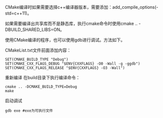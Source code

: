 CMake编译时如果需要选择c++编译器版本，需要添加：add_compile_options(-std=c++11)。

如果需要编译出共享库而不是静态库，执行cmake命令时使用cmake .. -DBUILD_SHARED_LIBS=ON。

使用CMake编译的程序，也可以使用gdb进行调试。方法如下。

CMakeList.txt文件前面添加内容：
```
SET(CMAKE_BUILD_TYPE "Debug")
SET(CMAKE_CXX_FLAGS_DEBUG "$ENV{CXXFLAGS} -O0 -Wall -g -ggdb")
SET(CMAKE_CXX_FLAGS_RELEASE "$ENV{CXXFLAGS} -O3 -Wall")
```
重新编译
在build目录下执行编译命令：

```
cmake .. -DCMAKE_BUILD_TYPE=Debug
make
```

启动调试

```
gdb exe #exe为可执行文件
```